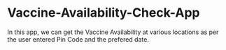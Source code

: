 # Vaccine-Availability-Check-App
In this app, we can get the Vaccine Availability at various locations as per the user entered Pin Code and the prefered date.
